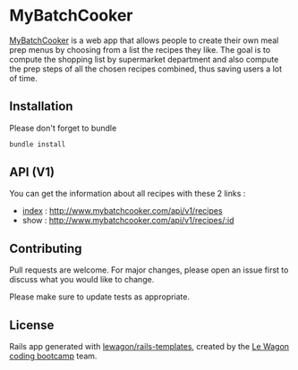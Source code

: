 # MyBatchCooker

[MyBatchCooker](http://www.mybatchcooker.com) is a web app that allows people to create their own meal prep menus by choosing from a list the recipes they like. The goal is to compute the shopping list by supermarket department and also compute the prep steps of all the chosen recipes combined, thus saving users a lot of time.

## Installation

Please don't forget to bundle

```bash
bundle install
```

## API (V1)

You can get the information about all recipes with these 2 links :
 - [index](http://www.mybatchcooker.com/api/v1/recipes) : http://www.mybatchcooker.com/api/v1/recipes
 - show : http://www.mybatchcooker.com/api/v1/recipes/:id


## Contributing
Pull requests are welcome. For major changes, please open an issue first to discuss what you would like to change.

Please make sure to update tests as appropriate.

## License

Rails app generated with [lewagon/rails-templates](https://github.com/lewagon/rails-templates), created by the [Le Wagon coding bootcamp](https://www.lewagon.com) team.
